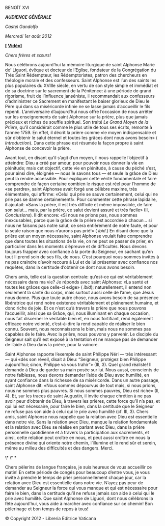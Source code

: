 BENOÎT XVI

***AUDIENCE GÉNÉRALE***

*Castel Gandolfo*

*Mercredi 1er août* *2012*

**\[** **[Vidéo](http://player.rv.va/vaticanplayer.asp?language=it&tic=VA_GOQJ25E2)\]**

*Chers frères et sœurs!*

Nous célébrons aujourd’hui la mémoire liturgique de saint Alphonse Marie de’ Liguori, évêque et docteur de l’Eglise, fondateur de la Congrégation du Très Saint Rédempteur, les Rédemptoristes, patron des chercheurs en théologie morale et des confesseurs. Saint Alphonse est l’un des saints les plus populaires du XVIIIe siècle, en vertu de son style simple et immédiat et de sa doctrine sur le sacrement de la Pénitence: à une période de grand rigorisme, fruit de l’influence janséniste, il recommandait aux confesseurs d’administrer ce Sacrement en manifestant le baiser glorieux de Dieu le Père qui dans sa miséricorde infinie ne se lasse jamais d’accueillir le fils repenti. L’anniversaire d’aujourd’hui nous offre l’occasion de nous arrêter sur les enseignements de saint Alphonse sur la prière, plus que jamais précieux et riches de souffle spirituel. Son traité *Le Grand Moyen de la Prière*, qu’il considérait comme le plus utile de tous ses écrits, remonte à l’année 1759. En effet, il décrit la prière comme «le moyen indispensable et sûr d’obtenir le salut éternel et toutes les grâces dont nous avons besoin» ( *Introduction*). Dans cette phrase est résumée la façon propre à saint Alphonse de concevoir la prière.

Avant tout, en disant qu’il s’agit d’un moyen, il nous rappelle l’objectif à atteindre: Dieu a créé par amour, pour pouvoir nous donner la vie en plénitude; mais cet objectif, cette vie en plénitude, à cause du péché s’est, pour ainsi dire, éloignée — nous le savons tous — et seule la grâce de Dieu peut la rendre accessible. Pour expliquer cette vérité fondamentale et faire comprendre de façon certaine combien le risque est réel pour l’homme de «se perdre», saint Alphonse avait forgé une célèbre maxime, très élémentaire, qui affirme: «Celui qui prie se sauve certainement, celui qui ne prie pas se damne certainement!». Pour commenter cette phrase lapidaire, il ajoutait: «Sans la prière, il est très difficile et même impossible, de faire son salut... mais, par la prière, ce salut devient assuré et très facile» (II, *Conclusions*). Il dit encore: «Si nous ne prions pas, nous sommes inexcusables, parce que la grâce de la prière est accordée à chacun... si nous ne faisons pas notre salut, ce sera entièrement de notre faute, et pour la seule raison que nous n’aurons pas prié!» ( *ibid*.) En disant donc que la prière est un moyen nécessaire, saint Alphonse voulait faire comprendre que dans toutes les situations de la vie, on ne peut se passer de prier, en particulier dans les moments d’épreuve et de difficultés. Nous devons toujours frapper avec confiance à la porte du Seigneur, en sachant qu’en tout Il prend soin de ses fils, de nous. C’est pourquoi nous sommes invités à ne pas craindre d’avoir recours à Lui et de lui présenter avec confiance nos requêtes, dans la certitude d’obtenir ce dont nous avons besoin.

Chers amis, telle est la question centrale: qu’est-ce qui est véritablement nécessaire dans ma vie? Je réponds avec saint Alphonse: «La santé et toutes les grâces que celle-ci exige» ( *ibid*); naturellement, il entend non seulement la santé du corps, mais surtout aussi celle de l’âme, que Jésus nous donne. Plus que toute autre chose, nous avons besoin de sa présence libératrice qui rend notre existence véritablement et pleinement humaine, et donc riche de joie. Et ce n’est qu’à travers la prière que nous pouvons l’accueillir, ainsi que sa Grâce, qui, nous illuminant en chaque occasion, nous fait discerner le véritable bien et, en nous fortifiant, rend également efficace notre volonté, c’est-à-dire la rend capable de réaliser le bien connu. Souvent, nous reconnaissons le bien, mais nous ne sommes pas capables de le faire. Avec la prière, nous pouvons y parvenir. Le disciple du Seigneur sait qu’il est exposé à la tentation et ne manque pas de demander de l’aide à Dieu dans la prière, pour la vaincre.

Saint Alphonse rapporte l’exemple de saint Philippe Néri — très intéressant — qui «dès son réveil, disait à Dieu: “Seigneur, protégez bien Philippe aujourd’hui; sinon, Philippe va vous trahir”» (III, 3). Quel grand réaliste! Il demande à Dieu de garder sa main posée sur lui. Nous aussi, conscients de notre faiblesse, nous devons demander l’aide de Dieu avec humilité, en ayant confiance dans la richesse de sa miséricorde. Dans un autre passage, saint Alphonse dit: «Nous sommes dépourvus de tout mais, si nous prions, nous ne sommes plus pauvres. Si nous sommes pauvres, Dieu est riche» (II, 4). Et, sur les traces de saint Augustin, il invite chaque chrétien à ne pas avoir peur d’obtenir de Dieu, à travers les prières, cette force qu’il n’a pas, et qui lui est nécessaire, pour faire le bien, dans la certitude que le Seigneur ne refuse pas son aide à celui qui le prie avec humilité (cf. III, 3). Chers amis, saint Alphonse nous rappelle que la relation avec Dieu est essentielle dans notre vie. Sans la relation avec Dieu, manque la relation fondamentale et la relation avec Dieu se réalise en parlant avec Dieu, dans la prière personnelle quotidienne et à travers la participation aux sacrements, et ainsi, cette relation peut croître en nous, et peut aussi croître en nous la présence divine qui oriente notre chemin, l’illumine et le rend sûr et serein, même au milieu des difficultés et des dangers. Merci.

\\* \\* \*

Chers pèlerins de langue française, je suis heureux de vous accueillir ce matin! En cette période de congés pour beaucoup d’entre vous, je vous invite à prendre le temps de prier personnellement chaque jour, car la relation avec Dieu est essentielle dans notre vie. N’ayez pas peur de demander au Seigneur la force qui vous manque et qui est nécessaire pour faire le bien, dans la certitude qu’il ne refuse jamais son aide à celui qui le prie avec humilité. Que saint Alphonse de Liguori, dont nous célébrons la fête aujourd’hui, vous aide à marcher avec confiance sur ce chemin! Bon pèlerinage et bon temps de repos à tous!

© Copyright 2012 - Libreria Editrice Vaticana